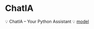 # ChatIA
💡 ChatIA – Your Python Assistant
💡 [model](https://huggingface.co/f0rc3ps/mistral-7b-nu11secur1ty/blob/main/mistral-7b-nu11secur1ty-v0.1.Q4_K_M.gguf)
